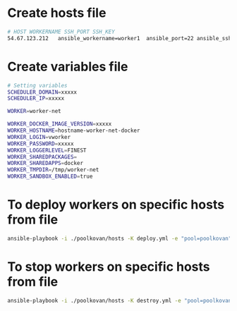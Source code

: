 # Create hosts file
```bash
# HOST WORKERNAME SSH_PORT SSH_KEY
54.67.123.212	ansible_workername=worker1	ansible_port=22	ansible_ssh_private_key_file=~/.ssh/worker-pool.pem
```

# Create variables file
```bash
# Setting variables
SCHEDULER_DOMAIN=xxxxx
SCHEDULER_IP=xxxxx

WORKER=worker-net

WORKER_DOCKER_IMAGE_VERSION=xxxxx
WORKER_HOSTNAME=hostname-worker-net-docker
WORKER_LOGIN=vworker
WORKER_PASSWORD=xxxxx
WORKER_LOGGERLEVEL=FINEST
WORKER_SHAREDPACKAGES=
WORKER_SHAREDAPPS=docker
WORKER_TMPDIR=/tmp/worker-net
WORKER_SANDBOX_ENABLED=true
```

# To deploy workers on specific hosts from file
```bash
ansible-playbook -i ./poolkovan/hosts -K deploy.yml -e "pool=poolkovan" -c paramiko
```

# To stop workers on specific hosts from file
```bash
ansible-playbook -i ./poolkovan/hosts -K destroy.yml -e "pool=poolkovan" -c paramiko
```
